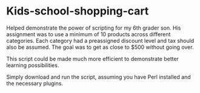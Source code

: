 # Kids-school-shopping-cart

Helped demonstrate the power of scripting for my 6th grader son.  His assignment was to use a minimum of 10 products across different categories.  Each category had a preassigned discount level and tax should also be assumed.  The goal was to get as close to $500 without going over.  

This script could be made much more efficient to demonstrate better learning possibilities.  

Simply download and run the script, assuming you have Perl installed and the necessary plugins.  
